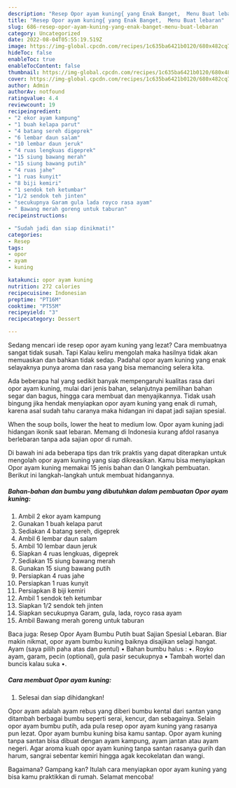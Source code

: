 ```yaml
---
description: "Resep Opor ayam kuning{ yang Enak Banget,  Menu Buat lebaran"
title: "Resep Opor ayam kuning{ yang Enak Banget,  Menu Buat lebaran"
slug: 686-resep-opor-ayam-kuning-yang-enak-banget-menu-buat-lebaran
category: Uncategorized
date: 2022-08-04T05:55:19.519Z
image: https://img-global.cpcdn.com/recipes/1c635ba6421b0120/680x482cq70/opor-ayam-kuning-foto-resep-utama.jpg
hideToc: false
enableToc: true
enableTocContent: false
thumbnail: https://img-global.cpcdn.com/recipes/1c635ba6421b0120/680x482cq70/opor-ayam-kuning-foto-resep-utama.jpg
cover: https://img-global.cpcdn.com/recipes/1c635ba6421b0120/680x482cq70/opor-ayam-kuning-foto-resep-utama.jpg
author: Admin
authorAv: notfound
ratingvalue: 4.4
reviewcount: 19
recipeingredient:
- "2 ekor ayam kampung"
- "1 buah kelapa parut"
- "4 batang sereh digeprek"
- "6 lembar daun salam"
- "10 lembar daun jeruk"
- "4 ruas lengkuas digeprek"
- "15 siung bawang merah"
- "15 siung bawang putih"
- "4 ruas jahe"
- "1 ruas kunyit"
- "8 biji kemiri"
- "1 sendok teh ketumbar"
- "1/2 sendok teh jinten"
- "secukupnya Garam gula lada royco rasa ayam"
- " Bawang merah goreng untuk taburan"
recipeinstructions:

- "Sudah jadi dan siap dinikmati!"
categories:
- Resep
tags:
- opor
- ayam
- kuning

katakunci: opor ayam kuning 
nutrition: 272 calories
recipecuisine: Indonesian
preptime: "PT16M"
cooktime: "PT55M"
recipeyield: "3"
recipecategory: Dessert

---
```



Sedang mencari ide resep opor ayam kuning yang lezat? Cara membuatnya sangat tidak susah. Tapi Kalau keliru mengolah maka hasilnya tidak akan memuaskan dan bahkan tidak sedap. Padahal opor ayam kuning yang enak selayaknya punya aroma dan rasa yang bisa memancing selera kita.


Ada beberapa hal yang sedikit banyak mempengaruhi kualitas rasa dari opor ayam kuning, mulai dari jenis bahan, selanjutnya pemilihan bahan segar dan bagus, hingga cara membuat dan menyajikannya. Tidak usah bingung jika hendak menyiapkan opor ayam kuning yang enak di rumah, karena asal sudah tahu caranya maka hidangan ini dapat jadi sajian spesial.

When the soup boils, lower the heat to medium low. Opor ayam kuning jadi hidangan ikonik saat lebaran. Memang di Indonesia kurang afdol rasanya berlebaran tanpa ada sajian opor di rumah.


Di bawah ini ada beberapa tips dan trik praktis yang dapat diterapkan untuk mengolah opor ayam kuning yang siap dikreasikan. Kamu bisa menyiapkan Opor ayam kuning memakai 15 jenis bahan dan 0 langkah pembuatan. Berikut ini langkah-langkah untuk membuat hidangannya.

<!--inarticleads1-->

##### Bahan-bahan dan bumbu yang dibutuhkan dalam pembuatan Opor ayam kuning:

1. Ambil 2 ekor ayam kampung
1. Gunakan 1 buah kelapa parut
1. Sediakan 4 batang sereh, digeprek
1. Ambil 6 lembar daun salam
1. Ambil 10 lembar daun jeruk
1. Siapkan 4 ruas lengkuas, digeprek
1. Sediakan 15 siung bawang merah
1. Gunakan 15 siung bawang putih
1. Persiapkan 4 ruas jahe
1. Persiapkan 1 ruas kunyit
1. Persiapkan 8 biji kemiri
1. Ambil 1 sendok teh ketumbar
1. Siapkan 1/2 sendok teh jinten
1. Siapkan secukupnya Garam, gula, lada, royco rasa ayam
1. Ambil  Bawang merah goreng untuk taburan


Baca juga: Resep Opor Ayam Bumbu Putih buat Sajian Spesial Lebaran. Biar makin nikmat, opor ayam bumbu kuning baiknya disajikan selagi hangat. Ayam (saya pilih paha atas dan pentul) • Bahan bumbu halus : •. Royko ayam, garam, pecin (optional), gula pasir secukupnya • Tambah wortel dan buncis kalau suka •. 

<!--inarticleads2-->

##### Cara membuat Opor ayam kuning:


1. Selesai dan siap dihidangkan!

Opor ayam adalah ayam rebus yang diberi bumbu kental dari santan yang ditambah berbagai bumbu seperti serai, kencur, dan sebagainya. Selain opor ayam bumbu putih, ada pula resep opor ayam kuning yang rasanya pun lezat. Opor ayam bumbu kuning bisa kamu santap. Opor ayam kuning tanpa santan bisa dibuat dengan ayam kampung, ayam jantan atau ayam negeri. Agar aroma kuah opor ayam kuning tanpa santan rasanya gurih dan harum, sangrai sebentar kemiri hingga agak kecokelatan dan wangi. 

Bagaimana? Gampang kan? Itulah cara menyiapkan opor ayam kuning yang bisa kamu praktikkan di rumah. Selamat mencoba!
